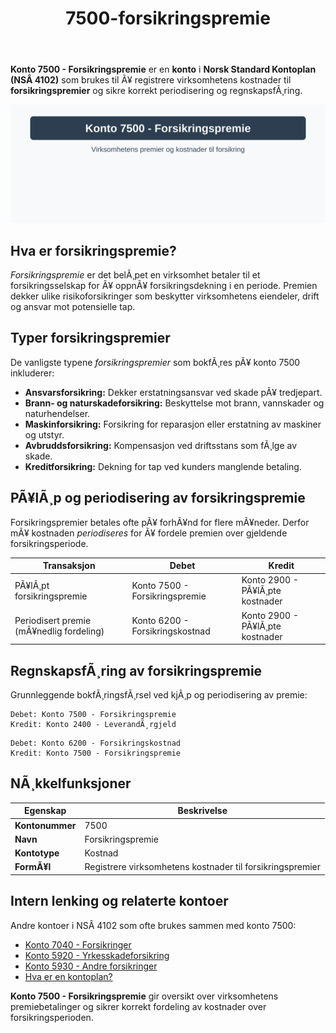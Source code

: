 ﻿---
title: "7500-forsikringspremie"
meta_title: "7500-forsikringspremie"
meta_description: '**Konto 7500 - Forsikringspremie** er en **konto** i **Norsk Standard Kontoplan (NSÂ 4102)** som brukes til Ã¥ registrere virksomhetens kostnader til **forsikri...'
slug: 7500-forsikringspremie
type: blog
layout: pages/single
---

**Konto 7500 - Forsikringspremie** er en **konto** i **Norsk Standard Kontoplan (NSÂ 4102)** som brukes til Ã¥ registrere virksomhetens kostnader til **forsikringspremier** og sikre korrekt periodisering og regnskapsfÃ¸ring.

![Illustrasjon av konto 7500 Forsikringspremie](7500-forsikringspremie-image.svg)

## Hva er forsikringspremie?

*Forsikringspremie* er det belÃ¸pet en virksomhet betaler til et forsikringsselskap for Ã¥ oppnÃ¥ forsikringsdekning i en periode. Premien dekker ulike risikoforsikringer som beskytter virksomhetens eiendeler, drift og ansvar mot potensielle tap.

## Typer forsikringspremier

De vanligste typene *forsikringspremier* som bokfÃ¸res pÃ¥ konto 7500 inkluderer:

* **Ansvarsforsikring:** Dekker erstatningsansvar ved skade pÃ¥ tredjepart.
* **Brann- og naturskadeforsikring:** Beskyttelse mot brann, vannskader og naturhendelser.
* **Maskinforsikring:** Forsikring for reparasjon eller erstatning av maskiner og utstyr.
* **Avbruddsforsikring:** Kompensasjon ved driftsstans som fÃ¸lge av skade.
* **Kreditforsikring:** Dekning for tap ved kunders manglende betaling.

## PÃ¥lÃ¸p og periodisering av forsikringspremie

Forsikringspremier betales ofte pÃ¥ forhÃ¥nd for flere mÃ¥neder. Derfor mÃ¥ kostnaden *periodiseres* for Ã¥ fordele premien over gjeldende forsikringsperiode.

| Transaksjon                             | Debet                            | Kredit                         |
|-----------------------------------------|----------------------------------|--------------------------------|
| PÃ¥lÃ¸pt forsikringspremie                | Konto 7500 - Forsikringspremie   | Konto 2900 - PÃ¥lÃ¸pte kostnader |
| Periodisert premie (mÃ¥nedlig fordeling) | Konto 6200 - Forsikringskostnad  | Konto 2900 - PÃ¥lÃ¸pte kostnader |

## RegnskapsfÃ¸ring av forsikringspremie

Grunnleggende bokfÃ¸ringsfÃ¸rsel ved kjÃ¸p og periodisering av premie:

```
Debet: Konto 7500 - Forsikringspremie
Kredit: Konto 2400 - LeverandÃ¸rgjeld
```

```
Debet: Konto 6200 - Forsikringskostnad
Kredit: Konto 7500 - Forsikringspremie
```

## NÃ¸kkelfunksjoner

| Egenskap         | Beskrivelse                                                    |
|------------------|----------------------------------------------------------------|
| **Kontonummer**   | 7500                                                           |
| **Navn**          | Forsikringspremie                                             |
| **Kontotype**     | Kostnad                                                       |
| **FormÃ¥l**        | Registrere virksomhetens kostnader til forsikringspremier    |

## Intern lenking og relaterte kontoer

Andre kontoer i NSÂ 4102 som ofte brukes sammen med konto 7500:

* [Konto 7040 - Forsikringer](/blogs/kontoplan/7040-forsikringer "Konto 7040 - Forsikringer")
* [Konto 5920 - Yrkesskadeforsikring](/blogs/kontoplan/5920-yrkesskadeforsikring "Konto 5920 - Yrkesskadeforsikring")
* [Konto 5930 - Andre forsikringer](/blogs/kontoplan/5930-andre-forsikringer "Konto 5930 - Andre forsikringer")
* [Hva er en kontoplan?](/blogs/regnskap/hva-er-kontoplan "Hva er en kontoplan? Komplett guide til kontoplaner i norsk regnskap")

**Konto 7500 - Forsikringspremie** gir oversikt over virksomhetens premiebetalinger og sikrer korrekt fordeling av kostnader over forsikringsperioden.
